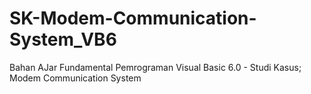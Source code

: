 # SK-Modem-Communication-System_VB6
Bahan AJar Fundamental Pemrograman Visual Basic 6.0 - Studi Kasus; Modem Communication System
